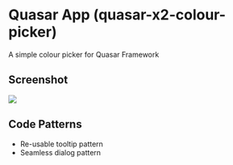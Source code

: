 # Quasar App (quasar-x2-colour-picker)

A simple colour picker for Quasar Framework

## Screenshot

![](https://user-images.githubusercontent.com/6176407/133966743-7e279a77-d6d6-4d91-accd-c96c7143ec30.png)

## Code Patterns

- Re-usable tooltip pattern
- Seamless dialog pattern
